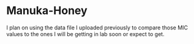 # Manuka-Honey
I plan on using the data file I uploaded previously to compare those MIC values to the ones I will be getting in lab soon or expect to get. 
